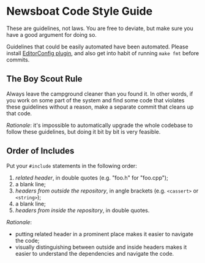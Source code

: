 Newsboat Code Style Guide
=========================

These are guidelines, not laws. You are free to deviate, but make sure you have
a good argument for doing so.

Guidelines that could be easily automated have been automated. Please install
[EditorConfig plugin][editorconfig], and also get into habit of running `make
fmt` before commits.

[editorconfig]: http://editorconfig.org/ "EditorConfig"

## The Boy Scout Rule

Always leave the campground cleaner than you found it. In other words, if you
work on some part of the system and find some code that violates these
guidelines without a reason, make a separate commit that cleans up that code.

*Rationale*: it's impossible to automatically upgrade the whole codebase to
follow these guidelines, but doing it bit by bit is very feasible.

## Order of Includes

Put your `#include` statements in the following order:

1. *related header*, in double quotes (e.g. "foo.h" for "foo.cpp");
2. a blank line;
3. *headers from outside the repository*, in angle brackets (e.g. `<cassert>` or
   `<string>`);
4. a blank line;
5. *headers from inside the repository*, in double quotes.

*Rationale*: 

- putting related header in a prominent place makes it easier to navigate the
  code;
- visually distinguishing between outside and inside headers makes it easier to
  understand the dependencies and navigate the code.
